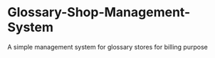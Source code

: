 # Glossary-Shop-Management-System
A simple management system for glossary stores for billing purpose
